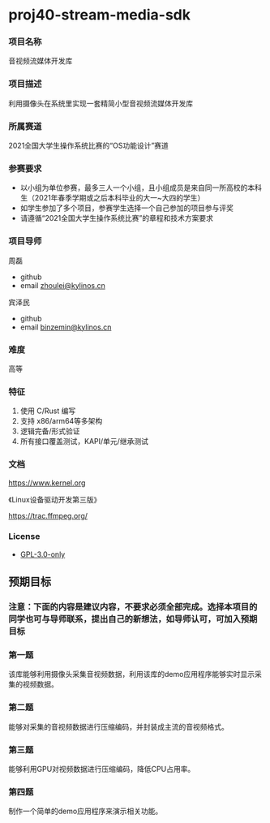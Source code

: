# proj40-stream-media-sdk
### 项目名称
音视频流媒体开发库

### 项目描述

利用摄像头在系统里实现一套精简小型音视频流媒体开发库

### 所属赛道

2021全国大学生操作系统比赛的“OS功能设计”赛道



### 参赛要求

- 以小组为单位参赛，最多三人一个小组，且小组成员是来自同一所高校的本科生（2021年春季学期或之后本科毕业的大一~大四的学生）
- 如学生参加了多个项目，参赛学生选择一个自己参加的项目参与评奖
- 请遵循“2021全国大学生操作系统比赛”的章程和技术方案要求



### 项目导师

周磊

* github
* email zhoulei@kylinos.cn

宾泽民

* github
* email binzemin@kylinos.cn



### 难度

高等



### 特征


1. 使用 C/Rust 编写
2. 支持 x86/arm64等多架构
3. 逻辑完备/形式验证
4. 所有接口覆盖测试，KAPI/单元/继承测试


### 文档

https://www.kernel.org

《Linux设备驱动开发第三版》

https://trac.ffmpeg.org/

### License

* [GPL-3.0-only](https://opensource.org/licenses/GPL-3.0)



## 预期目标

### 注意：下面的内容是建议内容，不要求必须全部完成。选择本项目的同学也可与导师联系，提出自己的新想法，如导师认可，可加入预期目标

### 第一题

该库能够利用摄像头采集音视频数据，利用该库的demo应用程序能够实时显示采集的视频数据。

### 第二题

能够对采集的音视频数据进行压缩编码，并封装成主流的音视频格式。

### 第三题

能够利用GPU对视频数据进行压缩编码，降低CPU占用率。

### 第四题

制作一个简单的demo应用程序来演示相关功能。